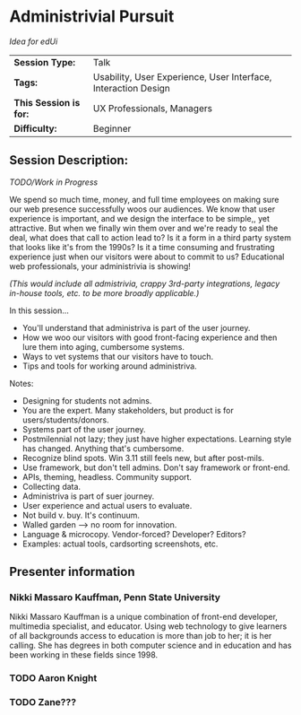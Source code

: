 # Administrivial Pursuit
_Idea for edUi_

|                          |                               |
| ------------------------ | ----------------------------- |
| **Session Type:**        | Talk                          |
| **Tags:**                | Usability, User Experience, User Interface, Interaction Design |
| **This Session is for:** | UX Professionals, Managers    |
| **Difficulty:**          | Beginner                      |

## Session Description:	
_TODO/Work in Progress_ 

We spend so much time, money, and full time employees on making sure our web presence successfully woos our audiences. We know that user experience is important, and we design the interface to be simple,, yet attractive. But when we finally win them over and we're ready to seal the deal, what does that call to action lead to? Is it a form in a third party system that looks like it's from the 1990s? Is it a time consuming and frustrating experience just when our visitors were about to commit to us? Educational web professionals, your administrivia is showing!

_(This would include all admistrivia, crappy 3rd-party integrations, legacy in-house tools, etc. to be more broadly applicable.)_

In this session...
- You'll understand that administriva is part of the user journey.
- How we woo our visitors with good front-facing experience and then lure them into aging, cumbersome systems.
- Ways to vet systems that our visitors have to touch.
- Tips and tools for working around administriva.

Notes:
- Designing for students not admins.
- You are the expert. Many stakeholders, but product is for users/students/donors.
- Systems part of the user journey.
- Postmilennial not lazy; they just have higher expectations. Learning style has changed. Anything that's cumbersome.
- Recognize blind spots. Win 3.11 still feels new, but after post-mils.
- Use framework, but don't tell admins. Don't say framework or front-end.
- APIs, theming, headless. Community support.
- Collecting data.
- Administriva is part of suer journey.
- User experience and actual users to evaluate.
- Not build v. buy. It's continuum.
- Walled garden --> no room for innovation.
- Language & microcopy. Vendor-forced? Developer? Editors?
- Examples: actual tools, cardsorting screenshots, etc.

## Presenter information
### Nikki Massaro Kauffman, Penn State University
Nikki Massaro Kauffman is a unique combination of front-end developer, multimedia specialist, and educator. Using web technology to give learners of all backgrounds access to education is more than job to her; it is her calling. She has degrees in both computer science and in education and has been working in these fields since 1998.

### TODO Aaron Knight

### TODO Zane???
